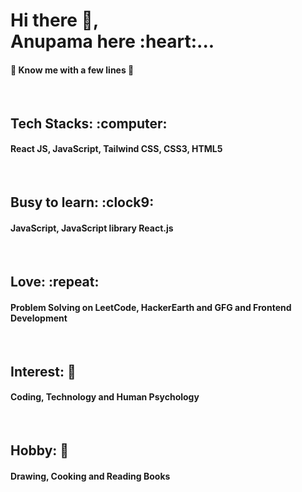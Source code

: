 <h1>Hi there 👋, <br>
Anupama here :heart:...</h1>

<h4>🤍 Know me with a few lines 🤍</h4> <br>
<h2>Tech Stacks: :computer:</h2><h4>React JS, JavaScript, Tailwind CSS, CSS3, HTML5</h4><br>
<h2>Busy to learn: :clock9:</h2><h4>JavaScript, JavaScript library React.js</h4><br>
<h2>Love: :repeat:</h2> <h4>Problem Solving on LeetCode, HackerEarth and GFG
                            and Frontend Development</h4><br>
<!-- <h2>Fun fact About me: 💺	</h2> <h4>Thinking less and Doing more as time is Limited</h4><br> -->
<h2>Interest: 💖 </h2><h4>Coding, Technology and Human Psychology</h4><br>
<h2>Hobby: 💙</h2><h4>Drawing, Cooking and Reading Books</h4>
<!-- - 👯 I’m looking to collaborate on making website using React
- 🤔 I’m looking for help with Development of any real world application
- 💬 Ask me about Front-end and JavaScript
- 📫 How to reach me: LinkedIn (https://www.linkedin.com/in/anupama-halder7/)
- 😄 Pronouns: She
- ⚡ Fun fact: I do a task without thinking a lot as we have much limited time.
- 💺 Coding Profite: LeetCode (https://leetcode.com/anupamahalder7/)
- 💙 Hobby: Drawing 
- 💖 Interest: Coding, Technology, and Human psychology 
- 🤍 Passion: Work good and have peace -->

